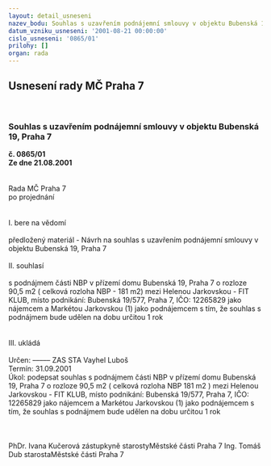 ```yaml
---
layout: detail_usneseni
nazev_bodu: Souhlas s uzavřením podnájemní smlouvy v objektu Bubenská 19, Praha 7
datum_vzniku_usneseni: '2001-08-21 00:00:00'
cislo_usneseni: '0865/01'
prilohy: []
organ: rada
---
```

<div id="ucUsn_pList" class="usn">
	<span><h2>Usnesení rady MČ Praha 7 </h2>
<br></span><div class="standBody">
<span><h3>Souhlas s uzavřením podnájemní smlouvy v objektu Bubenská 19, Praha 7</h3></span><div class="center">
		<strong>č. 0865/01</strong><br>
	</div>
<div class="center">
		<strong>Ze dne 21.08.2001</strong><br><br>
	</div>
<br>Rada MČ Praha 7<br>po projednání<br><br><br>I.	bere na vědomí<br><br> předložený materiál - Návrh na souhlas s uzavřením podnájemní smlouvy v objektu Bubenská 19, Praha 7<br><br>II.	souhlasí <br><br>s  podnájmem části NBP v přízemí domu Bubenská 19, Praha 7 o rozloze 90,5 m2 ( celková rozloha NBP - 181 m2) mezi  Helenou Jarkovskou - FIT KLUB, místo podnikání: Bubenská 19/577, Praha 7, IČO: 12265829 jako nájemcem a Markétou Jarkovskou (1) jako podnájemcem s tím, že souhlas s podnájmem bude udělen na dobu určitou 1 rok<br><br><br>III.	ukládá <br><br> Určen:	–––––	ZAS STA Vayhel Luboš<br>Termín: 31.09.2001<br>Úkol:	podepsat souhlas s podnájmem části NBP v přízemí domu Bubenská 19, Praha 7 o rozloze 90,5 m2 ( celková rozloha NBP 181 m2 )  mezi Helenou Jarkovskou - FIT KLUB, místo podnikání: Bubenská 19/577, Praha 7, IČO: 12265829 jako nájemcem  a Markétou Jarkovskou (1) jako podnájemcem s tím, že souhlas s podnájmem bude udělen na dobu určitou 1 rok<br> <br>   	<br> 	<br>PhDr. Ivana Kučerová zástupkyně starostyMěstské části Praha 7	Ing. Tomáš Dub starostaMěstské části Praha 7<br>	<br><br>
</div>
</div>